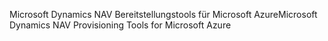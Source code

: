 <span data-ttu-id="1e2e4-101">Microsoft Dynamics NAV Bereitstellungstools für Microsoft Azure</span><span class="sxs-lookup"><span data-stu-id="1e2e4-101">Microsoft Dynamics NAV Provisioning Tools for Microsoft Azure</span></span>